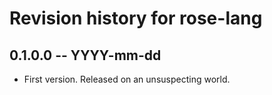# Revision history for rose-lang

## 0.1.0.0 -- YYYY-mm-dd

* First version. Released on an unsuspecting world.

